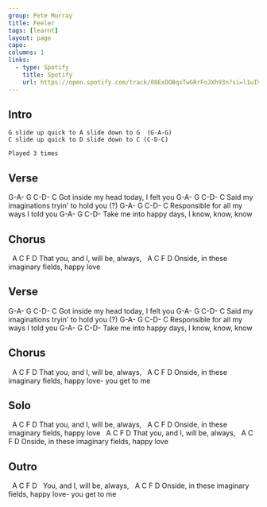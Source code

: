 ```yaml
---
group: Pete Murray
title: Feeler
tags: [learnt]
layout: page
capo: 
columns: 1
links: 
  - type: Spotify
    title: Spotify
    url: https://open.spotify.com/track/08ExDOBqxTwGRrFoJXh93n?si=l1uIVVncQY2gH5IIYBhzjw
---
```


## Intro

```
G slide up quick to A slide down to G  (G-A-G)
C slide up quick to D slide down to C (C-D-C)

Played 3 times
```

## Verse

G-A-               G        C-D-        C
Got inside my head today, I felt you
G-A-                 G      C-D-            C
Said my imaginations tryin' to hold you (?)
G-A-                G        C-D-           C
Responsible for all my ways I told you
G-A-               G        C-D-
Take me into happy days, I know, know, know

## Chorus

&nbsp;    A        C       F   D
That you, and I, will be, always,
&nbsp;  A       C     F         D
Onside, in these imaginary fields, happy love

## Verse

G-A-               G        C-D-        C
Got inside my head today, I felt you
G-A-                 G      C-D-            C
Said my imaginations tryin' to hold you (?)
G-A-                G        C-D-           C
Responsible for all my ways I told you
G-A-               G        C-D-
Take me into happy days, I know, know, know

## Chorus

&nbsp;    A        C       F   D
That you, and I, will be, always,
&nbsp;  A       C     F         D
Onside, in these imaginary fields, happy love-  you get to me

## Solo

&nbsp;    A        C       F   D
That you, and I, will be, always,
&nbsp;  A       C     F         D
Onside, in these imaginary fields, happy love
&nbsp;    A        C       F   D
That you, and I, will be, always,
&nbsp;  A       C     F         D
Onside, in these imaginary fields, happy love

## Outro

&nbsp;       A        C       F   D
&nbsp;       You, and I, will be, always,
&nbsp;  A       C     F         D
Onside, in these imaginary fields, happy love-  you get to me
